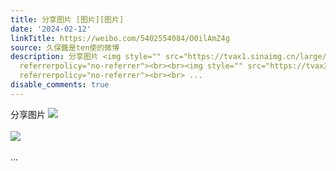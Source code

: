 ```yaml
---
title: 分享图片 [图片][图片]
date: '2024-02-12'
linkTitle: https://weibo.com/5402554084/O0ilAmZ4g
source: 久保醬是ten使的微博
description: 分享图片 <img style="" src="https://tvax1.sinaimg.cn/large/005TCz76gy1hmr06l48ybj30wh1khn0k.jpg"
  referrerpolicy="no-referrer"><br><br><img style="" src="https://tvax3.sinaimg.cn/large/005TCz76gy1hmr06lpp55j30u00mhjvn.jpg"
  referrerpolicy="no-referrer"><br><br> ...
disable_comments: true
---
```

分享图片 <img style="" src="https://tvax1.sinaimg.cn/large/005TCz76gy1hmr06l48ybj30wh1khn0k.jpg" referrerpolicy="no-referrer"><br><br><img style="" src="https://tvax3.sinaimg.cn/large/005TCz76gy1hmr06lpp55j30u00mhjvn.jpg" referrerpolicy="no-referrer"><br><br> ...